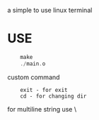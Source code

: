 a simple to use linux terminal 


# USE
```c
    make
    ./main.o
```

custom command 
```
    exit - for exit
    cd - for changing dir
```            
for multiline string use \